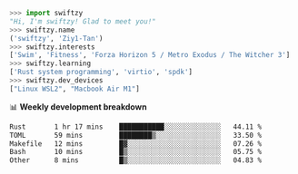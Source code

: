 ```python
>>> import swiftzy
"Hi, I'm swiftzy! Glad to meet you!"
>>> swiftzy.name
('swiftzy', 'Ziy1-Tan')
>>> swiftzy.interests
['Swim', 'Fitness', 'Forza Horizon 5 / Metro Exodus / The Witcher 3']
>>> swiftzy.learning
['Rust system programming', 'virtio', 'spdk']
>>> swiftzy.dev_devices
["Linux WSL2", "Macbook Air M1"]
```
📊 **Weekly development breakdown**
<!--START_SECTION:waka-->

```txt
Rust       1 hr 17 mins    ███████████░░░░░░░░░░░░░░   44.11 %
TOML       59 mins         ████████▒░░░░░░░░░░░░░░░░   33.50 %
Makefile   12 mins         █▓░░░░░░░░░░░░░░░░░░░░░░░   07.26 %
Bash       10 mins         █▒░░░░░░░░░░░░░░░░░░░░░░░   05.75 %
Other      8 mins          █▒░░░░░░░░░░░░░░░░░░░░░░░   04.83 %
```

<!--END_SECTION:waka-->
